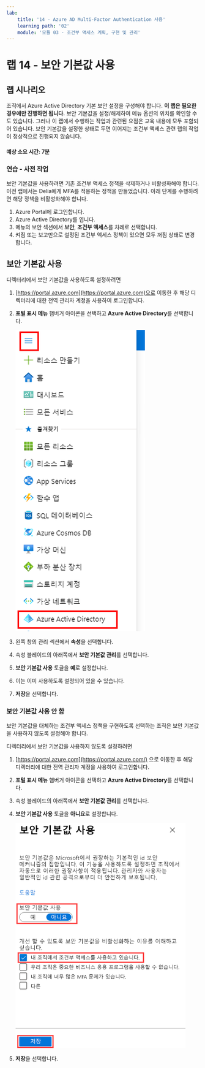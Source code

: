 ```yaml
---
lab:
    title: '14 - Azure AD Multi-Factor Authentication 사용'
    learning path: '02'
    module: '모듈 03 - 조건부 액세스 계획, 구현 및 관리'
---
```


# 랩 14 - 보안 기본값 사용

## 랩 시나리오

조직에서 Azure Active Directory 기본 보안 설정을 구성해야 합니다.
    **이 랩은 필요한 경우에만 진행하면 됩니다.**  보안 기본값을 설정/해제하여 메뉴 옵션의 위치를 확인할 수도 있습니다.  그러나 이 랩에서 수행하는 작업과 관련된 요점은 교육 내용에 모두 포함되어 있습니다.  보안 기본값을 설정한 상태로 두면 이어지는 조건부 액세스 관련 랩의 작업이 정상적으로 진행되지 않습니다.

#### 예상 소요 시간: 7분

### 연습 - 사전 작업

보안 기본값을 사용하려면 기존 조건부 액세스 정책을 삭제하거나 비활성화해야 합니다. 이전 랩에서는 Delia에게 MFA를 적용하는 정책을 만들었습니다. 아래 단계를 수행하려면 해당 정책을 비활성화해야 합니다.

1. Azure Portal에 로그인합니다.
2. Azure Active Directory를 엽니다.
3. 메뉴의 보안 섹션에서 **보안**, **조건부 액세스**를 차례로 선택합니다.
4. 켜짐 또는 보고만으로 설정된 조건부 액세스 정책이 있으면 모두 꺼짐 상태로 변경합니다.



## 보안 기본값 사용

디렉터리에서 보안 기본값을 사용하도록 설정하려면

1. [https://portal.azure.com](https://portal.azure.com)으로 이동한 후 해당 디렉터리에 대한 전역 관리자 계정을 사용하여 로그인합니다.

1. **포털 표시 메뉴** 햄버거 아이콘을 선택하고 **Azure Active Directory**를 선택합니다.

    ![Azure Active Directory가 선택된 Azure Portal 메뉴](./media/azure-portal-menu-aad.png)

1. 왼쪽 창의 관리 섹션에서 **속성**을 선택합니다.

1. 속성 블레이드의 아래쪽에서 **보안 기본값 관리**를 선택합니다.

1. **보안 기본값 사용** 토글을 **예**로 설정합니다.

1. 이는 이미 사용하도록 설정되어 있을 수 있습니다.

1. **저장**을 선택합니다.

### 보안 기본값 사용 안 함

보안 기본값을 대체하는 조건부 액세스 정책을 구현하도록 선택하는 조직은 보안 기본값을 사용하지 않도록 설정해야 합니다.

디렉터리에서 보안 기본값을 사용하지 않도록 설정하려면

1. [https://portal.azure.com](https://portal.azure.com/) 으로 이동한 후 해당 디렉터리에 대한 전역 관리자 계정을 사용하여 로그인합니다.

1. **포털 표시 메뉴** 햄버거 아이콘을 선택하고 **Azure Active Directory**를 선택합니다.

1. 속성 블레이드의 아래쪽에서 **보안 기본값 관리**를 선택합니다.

1. **보안 기본값 사용** 토글을 **아니요**로 설정합니다.

    ![보안 기본값을 사용하지 않도록 설정하고 그 근거를 선택하는 화면 이미지. 이 경우, 조직에서 조건부 액세스를 사용하고 있습니다.](./media/security-defaults-disable-before-conditional-access.png)

1. **저장**을 선택합니다.
